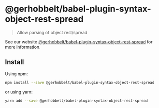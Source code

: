 # @gerhobbelt/babel-plugin-syntax-object-rest-spread

> Allow parsing of object rest/spread

See our website [@gerhobbelt/babel-plugin-syntax-object-rest-spread](https://new.babeljs.io/docs/en/next/babel-plugin-syntax-object-rest-spread.html) for more information.

## Install

Using npm:

```sh
npm install --save @gerhobbelt/babel-plugin-syntax-object-rest-spread
```

or using yarn:

```sh
yarn add --save @gerhobbelt/babel-plugin-syntax-object-rest-spread
```
